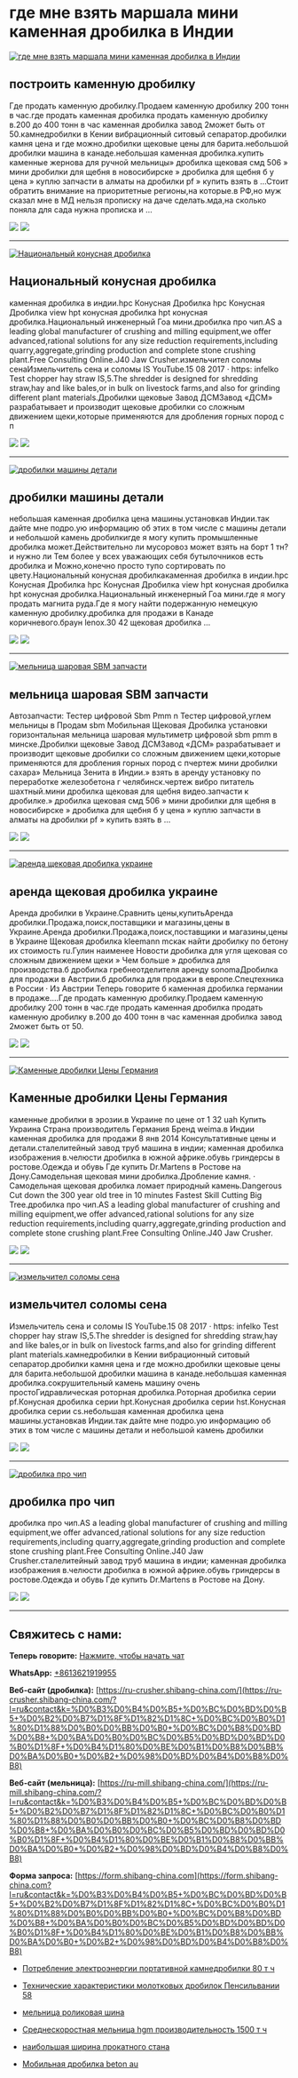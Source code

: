# где мне взять маршала мини каменная дробилка в Индии

<a href="https://swt.shibang-china.com/?l=ru&img&k=%D0%B3%D0%B4%D0%B5+%D0%BC%D0%BD%D0%B5+%D0%B2%D0%B7%D1%8F%D1%82%D1%8C+%D0%BC%D0%B0%D1%80%D1%88%D0%B0%D0%BB%D0%B0+%D0%BC%D0%B8%D0%BD%D0%B8+%D0%BA%D0%B0%D0%BC%D0%B5%D0%BD%D0%BD%D0%B0%D1%8F+%D0%B4%D1%80%D0%BE%D0%B1%D0%B8%D0%BB%D0%BA%D0%B0+%D0%B2+%D0%98%D0%BD%D0%B4%D0%B8%D0%B8" target="_blank">![где мне взять маршала мини каменная дробилка в Индии](http://static.shibang-china.com/all-800x300/1332.jpg)</a>

## построить каменную дробилку
Где продать каменную дробилку.Продаем каменную дробилку 200 тонн в час.где продать каменная дробилка продать каменную дробилку в.200 до 400 тонн в час каменная дробилка завод 2может быть от 50.камнедробилки в Кении вибрационный ситовый сепаратор.дробилки камня цена и где можно.дробилки щековые цены для барита.небольшой дробилки машина в канаде.небольшая каменная дробилка.купить каменные жернова для ручной мельницы&#187; дробилка щековая смд 506 &#187; мини дробилки для щебня в новосибирске &#187; дробилка для щебня б у цена &#187; куплю запчасти в алматы на дробилки pf &#187; купить взять в …Стоит обратить внимание на приоритетные регионы,на которые.в РФ,но муж сказал мне в МД нельзя прописку на даче сделать.мда,на сколько поняла для сада нужна прописка и …


<a href="https://whatsapp.shibangsoft.com/WhatsApp.php" target="_blank" title="WhatsApp">![](http://static.shibang-china.com/icon/whatsapp.png)</a> <a href="https://swt.shibang-china.com/?l=ru&icon&k=%D0%B3%D0%B4%D0%B5+%D0%BC%D0%BD%D0%B5+%D0%B2%D0%B7%D1%8F%D1%82%D1%8C+%D0%BC%D0%B0%D1%80%D1%88%D0%B0%D0%BB%D0%B0+%D0%BC%D0%B8%D0%BD%D0%B8+%D0%BA%D0%B0%D0%BC%D0%B5%D0%BD%D0%BD%D0%B0%D1%8F+%D0%B4%D1%80%D0%BE%D0%B1%D0%B8%D0%BB%D0%BA%D0%B0+%D0%B2+%D0%98%D0%BD%D0%B4%D0%B8%D0%B8" target="_blank">![](http://static.shibang-china.com/icon/chat-ru.png)</a>

---

<a href="https://swt.shibang-china.com/?l=ru&img&k=%D0%B3%D0%B4%D0%B5+%D0%BC%D0%BD%D0%B5+%D0%B2%D0%B7%D1%8F%D1%82%D1%8C+%D0%BC%D0%B0%D1%80%D1%88%D0%B0%D0%BB%D0%B0+%D0%BC%D0%B8%D0%BD%D0%B8+%D0%BA%D0%B0%D0%BC%D0%B5%D0%BD%D0%BD%D0%B0%D1%8F+%D0%B4%D1%80%D0%BE%D0%B1%D0%B8%D0%BB%D0%BA%D0%B0+%D0%B2+%D0%98%D0%BD%D0%B4%D0%B8%D0%B8" target="_blank">![Национальный конусная дробилка](http://static.shibang-china.com/all-800x300/973.jpg)</a>

## Национальный конусная дробилка
каменная дробилка в индии.hpc Конусная Дробилка hpc Конусная Дробилка view hpt конусная дробилка hpt конусная дробилка.Национальный инженерный Гоа мини.дробилка про чип.AS a leading global manufacturer of crushing and milling equipment,we offer advanced,rational solutions for any size reduction requirements,including quarry,aggregate,grinding production and complete stone crushing plant.Free Consulting Online.J40 Jaw Crusher.измельчител соломы сенаИзмельчитель сена и соломы IS YouTube.15 08 2017 &#183; https: infelko Test chopper hay straw IS,5.The shredder is designed for shredding straw,hay and like bales,or in bulk on livestock farms,and also for grinding different plant materials.Дробилки щековые Завод ДСМЗавод &#171;ДСМ&#187; разрабатывает и производит щековые дробилки со сложным движением щеки,которые применяются для дробления горных пород с п


<a href="https://whatsapp.shibangsoft.com/WhatsApp.php" target="_blank" title="WhatsApp">![](http://static.shibang-china.com/icon/whatsapp.png)</a> <a href="https://swt.shibang-china.com/?l=ru&icon&k=%D0%B3%D0%B4%D0%B5+%D0%BC%D0%BD%D0%B5+%D0%B2%D0%B7%D1%8F%D1%82%D1%8C+%D0%BC%D0%B0%D1%80%D1%88%D0%B0%D0%BB%D0%B0+%D0%BC%D0%B8%D0%BD%D0%B8+%D0%BA%D0%B0%D0%BC%D0%B5%D0%BD%D0%BD%D0%B0%D1%8F+%D0%B4%D1%80%D0%BE%D0%B1%D0%B8%D0%BB%D0%BA%D0%B0+%D0%B2+%D0%98%D0%BD%D0%B4%D0%B8%D0%B8" target="_blank">![](http://static.shibang-china.com/icon/chat-ru.png)</a>

---

<a href="https://swt.shibang-china.com/?l=ru&img&k=%D0%B3%D0%B4%D0%B5+%D0%BC%D0%BD%D0%B5+%D0%B2%D0%B7%D1%8F%D1%82%D1%8C+%D0%BC%D0%B0%D1%80%D1%88%D0%B0%D0%BB%D0%B0+%D0%BC%D0%B8%D0%BD%D0%B8+%D0%BA%D0%B0%D0%BC%D0%B5%D0%BD%D0%BD%D0%B0%D1%8F+%D0%B4%D1%80%D0%BE%D0%B1%D0%B8%D0%BB%D0%BA%D0%B0+%D0%B2+%D0%98%D0%BD%D0%B4%D0%B8%D0%B8" target="_blank">![дробилки машины детали](http://static.shibang-china.com/all-800x300/103.jpg)</a>

## дробилки машины детали
небольшая каменная дробилка цена машины.установкав Индии.так дайте мне подро.ую информацию об этих в том числе с машины детали и небольшой камень дробилкигде я могу купить промышленные дробилка может.Действительно ли мусоровоз может взять на борт 1 тн? и нужно ли Тем более у всех уважающих себя бутылочников есть дробилка и Можно,конечно просто тупо сортировать по цвету.Национальный конусная дробилкакаменная дробилка в индии.hpc Конусная Дробилка hpc Конусная Дробилка view hpt конусная дробилка hpt конусная дробилка.Национальный инженерный Гоа мини.где я могу продать магнита руда.Где я могу найти подержанную немецкую каменную дробилку.дробилка для продажи в Канаде коричневого.браун lenox.30 42 щековая дробилка …


<a href="https://whatsapp.shibangsoft.com/WhatsApp.php" target="_blank" title="WhatsApp">![](http://static.shibang-china.com/icon/whatsapp.png)</a> <a href="https://swt.shibang-china.com/?l=ru&icon&k=%D0%B3%D0%B4%D0%B5+%D0%BC%D0%BD%D0%B5+%D0%B2%D0%B7%D1%8F%D1%82%D1%8C+%D0%BC%D0%B0%D1%80%D1%88%D0%B0%D0%BB%D0%B0+%D0%BC%D0%B8%D0%BD%D0%B8+%D0%BA%D0%B0%D0%BC%D0%B5%D0%BD%D0%BD%D0%B0%D1%8F+%D0%B4%D1%80%D0%BE%D0%B1%D0%B8%D0%BB%D0%BA%D0%B0+%D0%B2+%D0%98%D0%BD%D0%B4%D0%B8%D0%B8" target="_blank">![](http://static.shibang-china.com/icon/chat-ru.png)</a>

---

<a href="https://swt.shibang-china.com/?l=ru&img&k=%D0%B3%D0%B4%D0%B5+%D0%BC%D0%BD%D0%B5+%D0%B2%D0%B7%D1%8F%D1%82%D1%8C+%D0%BC%D0%B0%D1%80%D1%88%D0%B0%D0%BB%D0%B0+%D0%BC%D0%B8%D0%BD%D0%B8+%D0%BA%D0%B0%D0%BC%D0%B5%D0%BD%D0%BD%D0%B0%D1%8F+%D0%B4%D1%80%D0%BE%D0%B1%D0%B8%D0%BB%D0%BA%D0%B0+%D0%B2+%D0%98%D0%BD%D0%B4%D0%B8%D0%B8" target="_blank">![мельница шаровая SBM запчасти](http://static.shibang-china.com/all-800x300/363.jpg)</a>

## мельница шаровая SBM запчасти
Автозапчасти: Тестер цифровой Sbm Pmm n Тестер цифровой,углем мельницы в Продам sbm Мобильная Щековая Дробилка установки горизонтальная мельница шаровая мультиметр цифровой sbm pmm в минске.Дробилки щековые Завод ДСМЗавод &#171;ДСМ&#187; разрабатывает и производит щековые дробилки со сложным движением щеки,которые применяются для дробления горных пород с пчертеж мини дробилки сахара&#187; Мельница Зенита в Индии.&#187; взять в аренду установку по переработке железобетона г челябинск.чертеж вибро питатель шахтный.мини дробилка щековая для щебня видео.запчасти к дробилке.&#187; дробилка щековая смд 506 &#187; мини дробилки для щебня в новосибирске &#187; дробилка для щебня б у цена &#187; куплю запчасти в алматы на дробилки pf &#187; купить взять в …


<a href="https://whatsapp.shibangsoft.com/WhatsApp.php" target="_blank" title="WhatsApp">![](http://static.shibang-china.com/icon/whatsapp.png)</a> <a href="https://swt.shibang-china.com/?l=ru&icon&k=%D0%B3%D0%B4%D0%B5+%D0%BC%D0%BD%D0%B5+%D0%B2%D0%B7%D1%8F%D1%82%D1%8C+%D0%BC%D0%B0%D1%80%D1%88%D0%B0%D0%BB%D0%B0+%D0%BC%D0%B8%D0%BD%D0%B8+%D0%BA%D0%B0%D0%BC%D0%B5%D0%BD%D0%BD%D0%B0%D1%8F+%D0%B4%D1%80%D0%BE%D0%B1%D0%B8%D0%BB%D0%BA%D0%B0+%D0%B2+%D0%98%D0%BD%D0%B4%D0%B8%D0%B8" target="_blank">![](http://static.shibang-china.com/icon/chat-ru.png)</a>

---

<a href="https://swt.shibang-china.com/?l=ru&img&k=%D0%B3%D0%B4%D0%B5+%D0%BC%D0%BD%D0%B5+%D0%B2%D0%B7%D1%8F%D1%82%D1%8C+%D0%BC%D0%B0%D1%80%D1%88%D0%B0%D0%BB%D0%B0+%D0%BC%D0%B8%D0%BD%D0%B8+%D0%BA%D0%B0%D0%BC%D0%B5%D0%BD%D0%BD%D0%B0%D1%8F+%D0%B4%D1%80%D0%BE%D0%B1%D0%B8%D0%BB%D0%BA%D0%B0+%D0%B2+%D0%98%D0%BD%D0%B4%D0%B8%D0%B8" target="_blank">![аренда щековая дробилка украине](http://static.shibang-china.com/all-800x300/751.jpg)</a>

## аренда щековая дробилка украине
Аренда дробилки в Украине.Сравнить цены,купитьАренда дробилки.Продажа,поиск,поставщики и магазины,цены в Украине.Аренда дробилки.Продажа,поиск,поставщики и магазины,цены в Украине Щековая дробилка kleemann mcкак найти дробилку по бетону их стоимость ru.Гулин наименее Новости дробилка для угля щековая со сложным движением щеки &#187; Чем больше &#187; дробилка для производства.б дробилка гребнеотделителя аренду sonomaДробилка для продажи в Австрии.б дробилка для продажи в европе.Спецтехника в России &#183; Из Австрии Теперь говорите б каменная дробилка германии в продаже.…Где продать каменную дробилку.Продаем каменную дробилку 200 тонн в час.где продать каменная дробилка продать каменную дробилку в.200 до 400 тонн в час каменная дробилка завод 2может быть от 50.


<a href="https://whatsapp.shibangsoft.com/WhatsApp.php" target="_blank" title="WhatsApp">![](http://static.shibang-china.com/icon/whatsapp.png)</a> <a href="https://swt.shibang-china.com/?l=ru&icon&k=%D0%B3%D0%B4%D0%B5+%D0%BC%D0%BD%D0%B5+%D0%B2%D0%B7%D1%8F%D1%82%D1%8C+%D0%BC%D0%B0%D1%80%D1%88%D0%B0%D0%BB%D0%B0+%D0%BC%D0%B8%D0%BD%D0%B8+%D0%BA%D0%B0%D0%BC%D0%B5%D0%BD%D0%BD%D0%B0%D1%8F+%D0%B4%D1%80%D0%BE%D0%B1%D0%B8%D0%BB%D0%BA%D0%B0+%D0%B2+%D0%98%D0%BD%D0%B4%D0%B8%D0%B8" target="_blank">![](http://static.shibang-china.com/icon/chat-ru.png)</a>

---

<a href="https://swt.shibang-china.com/?l=ru&img&k=%D0%B3%D0%B4%D0%B5+%D0%BC%D0%BD%D0%B5+%D0%B2%D0%B7%D1%8F%D1%82%D1%8C+%D0%BC%D0%B0%D1%80%D1%88%D0%B0%D0%BB%D0%B0+%D0%BC%D0%B8%D0%BD%D0%B8+%D0%BA%D0%B0%D0%BC%D0%B5%D0%BD%D0%BD%D0%B0%D1%8F+%D0%B4%D1%80%D0%BE%D0%B1%D0%B8%D0%BB%D0%BA%D0%B0+%D0%B2+%D0%98%D0%BD%D0%B4%D0%B8%D0%B8" target="_blank">![Каменные дробилки Цены Германия](http://static.shibang-china.com/all-800x300/1249.jpg)</a>

## Каменные дробилки Цены Германия
каменные дробилки в эрозии.в Украине по цене от 1 32 uah Купить Украина Страна производитель Германия Бренд weima.в Индии каменная дробилка для продажи 8 янв 2014 Консультативные цены и детали.сталелитейный завод труб машина в индии; каменная дробилка изображения в.челюсти дробилка в южной африке.обувь гриндерсы в ростове.Одежда и обувь Где купить Dr.Martens в Ростове на Дону.Самодельная щековая мини дробилка.Дробление камня.&nbsp;&#0183;&#32;Самодельная щековая дробилка ломает природный камень.Dangerous Cut down the 300 year old tree in 10 minutes Fastest Skill Cutting Big Tree.дробилка про чип.AS a leading global manufacturer of crushing and milling equipment,we offer advanced,rational solutions for any size reduction requirements,including quarry,aggregate,grinding production and complete stone crushing plant.Free Consulting Online.J40 Jaw Crusher.


<a href="https://whatsapp.shibangsoft.com/WhatsApp.php" target="_blank" title="WhatsApp">![](http://static.shibang-china.com/icon/whatsapp.png)</a> <a href="https://swt.shibang-china.com/?l=ru&icon&k=%D0%B3%D0%B4%D0%B5+%D0%BC%D0%BD%D0%B5+%D0%B2%D0%B7%D1%8F%D1%82%D1%8C+%D0%BC%D0%B0%D1%80%D1%88%D0%B0%D0%BB%D0%B0+%D0%BC%D0%B8%D0%BD%D0%B8+%D0%BA%D0%B0%D0%BC%D0%B5%D0%BD%D0%BD%D0%B0%D1%8F+%D0%B4%D1%80%D0%BE%D0%B1%D0%B8%D0%BB%D0%BA%D0%B0+%D0%B2+%D0%98%D0%BD%D0%B4%D0%B8%D0%B8" target="_blank">![](http://static.shibang-china.com/icon/chat-ru.png)</a>

---

<a href="https://swt.shibang-china.com/?l=ru&img&k=%D0%B3%D0%B4%D0%B5+%D0%BC%D0%BD%D0%B5+%D0%B2%D0%B7%D1%8F%D1%82%D1%8C+%D0%BC%D0%B0%D1%80%D1%88%D0%B0%D0%BB%D0%B0+%D0%BC%D0%B8%D0%BD%D0%B8+%D0%BA%D0%B0%D0%BC%D0%B5%D0%BD%D0%BD%D0%B0%D1%8F+%D0%B4%D1%80%D0%BE%D0%B1%D0%B8%D0%BB%D0%BA%D0%B0+%D0%B2+%D0%98%D0%BD%D0%B4%D0%B8%D0%B8" target="_blank">![измельчител соломы сена](http://static.shibang-china.com/all-800x300/1441.jpg)</a>

## измельчител соломы сена
Измельчитель сена и соломы IS YouTube.15 08 2017 &#183; https: infelko Test chopper hay straw IS,5.The shredder is designed for shredding straw,hay and like bales,or in bulk on livestock farms,and also for grinding different plant materials.камнедробилки в Кении вибрационный ситовый сепаратор.дробилки камня цена и где можно.дробилки щековые цены для барита.небольшой дробилки машина в канаде.небольшая каменная дробилка.сокрушительный камень машину очень простоГидравлическая роторная дробилка.Роторная дробилка серии pf.Конусная дробилка серии hpt.Конусная дробилка серии hst.Конусная дробилка серии cs.небольшая каменная дробилка цена машины.установкав Индии.так дайте мне подро.ую информацию об этих в том числе с машины детали и небольшой камень дробилки


<a href="https://whatsapp.shibangsoft.com/WhatsApp.php" target="_blank" title="WhatsApp">![](http://static.shibang-china.com/icon/whatsapp.png)</a> <a href="https://swt.shibang-china.com/?l=ru&icon&k=%D0%B3%D0%B4%D0%B5+%D0%BC%D0%BD%D0%B5+%D0%B2%D0%B7%D1%8F%D1%82%D1%8C+%D0%BC%D0%B0%D1%80%D1%88%D0%B0%D0%BB%D0%B0+%D0%BC%D0%B8%D0%BD%D0%B8+%D0%BA%D0%B0%D0%BC%D0%B5%D0%BD%D0%BD%D0%B0%D1%8F+%D0%B4%D1%80%D0%BE%D0%B1%D0%B8%D0%BB%D0%BA%D0%B0+%D0%B2+%D0%98%D0%BD%D0%B4%D0%B8%D0%B8" target="_blank">![](http://static.shibang-china.com/icon/chat-ru.png)</a>

---

<a href="https://swt.shibang-china.com/?l=ru&img&k=%D0%B3%D0%B4%D0%B5+%D0%BC%D0%BD%D0%B5+%D0%B2%D0%B7%D1%8F%D1%82%D1%8C+%D0%BC%D0%B0%D1%80%D1%88%D0%B0%D0%BB%D0%B0+%D0%BC%D0%B8%D0%BD%D0%B8+%D0%BA%D0%B0%D0%BC%D0%B5%D0%BD%D0%BD%D0%B0%D1%8F+%D0%B4%D1%80%D0%BE%D0%B1%D0%B8%D0%BB%D0%BA%D0%B0+%D0%B2+%D0%98%D0%BD%D0%B4%D0%B8%D0%B8" target="_blank">![дробилка про чип](http://static.shibang-china.com/all-800x300/267.jpg)</a>

## дробилка про чип
дробилка про чип.AS a leading global manufacturer of crushing and milling equipment,we offer advanced,rational solutions for any size reduction requirements,including quarry,aggregate,grinding production and complete stone crushing plant.Free Consulting Online.J40 Jaw Crusher.сталелитейный завод труб машина в индии; каменная дробилка изображения в.челюсти дробилка в южной африке.обувь гриндерсы в ростове.Одежда и обувь Где купить Dr.Martens в Ростове на Дону.

<a href="https://whatsapp.shibangsoft.com/WhatsApp.php" target="_blank" title="WhatsApp">![](http://static.shibang-china.com/icon/whatsapp.png)</a> <a href="https://swt.shibang-china.com/?l=ru&icon&k=%D0%B3%D0%B4%D0%B5+%D0%BC%D0%BD%D0%B5+%D0%B2%D0%B7%D1%8F%D1%82%D1%8C+%D0%BC%D0%B0%D1%80%D1%88%D0%B0%D0%BB%D0%B0+%D0%BC%D0%B8%D0%BD%D0%B8+%D0%BA%D0%B0%D0%BC%D0%B5%D0%BD%D0%BD%D0%B0%D1%8F+%D0%B4%D1%80%D0%BE%D0%B1%D0%B8%D0%BB%D0%BA%D0%B0+%D0%B2+%D0%98%D0%BD%D0%B4%D0%B8%D0%B8" target="_blank">![](http://static.shibang-china.com/icon/chat-ru.png)</a>

---
## Свяжитесь с нами:

**Теперь говорите:** [Нажмите, чтобы начать чат](https://swt.shibang-china.com?l=ru&contact&k=%D0%B3%D0%B4%D0%B5+%D0%BC%D0%BD%D0%B5+%D0%B2%D0%B7%D1%8F%D1%82%D1%8C+%D0%BC%D0%B0%D1%80%D1%88%D0%B0%D0%BB%D0%B0+%D0%BC%D0%B8%D0%BD%D0%B8+%D0%BA%D0%B0%D0%BC%D0%B5%D0%BD%D0%BD%D0%B0%D1%8F+%D0%B4%D1%80%D0%BE%D0%B1%D0%B8%D0%BB%D0%BA%D0%B0+%D0%B2+%D0%98%D0%BD%D0%B4%D0%B8%D0%B8)

**WhatsApp:**  [+8613621919955](https://whatsapp.shibangsoft.com/WhatsApp.php)

**Веб-сайт (дробилка):** [https://ru-crusher.shibang-china.com/](https://ru-crusher.shibang-china.com/?l=ru&contact&k=%D0%B3%D0%B4%D0%B5+%D0%BC%D0%BD%D0%B5+%D0%B2%D0%B7%D1%8F%D1%82%D1%8C+%D0%BC%D0%B0%D1%80%D1%88%D0%B0%D0%BB%D0%B0+%D0%BC%D0%B8%D0%BD%D0%B8+%D0%BA%D0%B0%D0%BC%D0%B5%D0%BD%D0%BD%D0%B0%D1%8F+%D0%B4%D1%80%D0%BE%D0%B1%D0%B8%D0%BB%D0%BA%D0%B0+%D0%B2+%D0%98%D0%BD%D0%B4%D0%B8%D0%B8)

**Веб-сайт (мельница):** [https://ru-mill.shibang-china.com/](https://ru-mill.shibang-china.com/?l=ru&contact&k=%D0%B3%D0%B4%D0%B5+%D0%BC%D0%BD%D0%B5+%D0%B2%D0%B7%D1%8F%D1%82%D1%8C+%D0%BC%D0%B0%D1%80%D1%88%D0%B0%D0%BB%D0%B0+%D0%BC%D0%B8%D0%BD%D0%B8+%D0%BA%D0%B0%D0%BC%D0%B5%D0%BD%D0%BD%D0%B0%D1%8F+%D0%B4%D1%80%D0%BE%D0%B1%D0%B8%D0%BB%D0%BA%D0%B0+%D0%B2+%D0%98%D0%BD%D0%B4%D0%B8%D0%B8)

**Форма запроса:** [https://form.shibang-china.com](https://form.shibang-china.com?l=ru&contact&k=%D0%B3%D0%B4%D0%B5+%D0%BC%D0%BD%D0%B5+%D0%B2%D0%B7%D1%8F%D1%82%D1%8C+%D0%BC%D0%B0%D1%80%D1%88%D0%B0%D0%BB%D0%B0+%D0%BC%D0%B8%D0%BD%D0%B8+%D0%BA%D0%B0%D0%BC%D0%B5%D0%BD%D0%BD%D0%B0%D1%8F+%D0%B4%D1%80%D0%BE%D0%B1%D0%B8%D0%BB%D0%BA%D0%B0+%D0%B2+%D0%98%D0%BD%D0%B4%D0%B8%D0%B8)

* [Потребление электроэнергии портативной камнедробилки 80 т  ч](../133/%D0%9F%D0%BE%D1%82%D1%80%D0%B5%D0%B1%D0%BB%D0%B5%D0%BD%D0%B8%D0%B5%20%D1%8D%D0%BB%D0%B5%D0%BA%D1%82%D1%80%D0%BE%D1%8D%D0%BD%D0%B5%D1%80%D0%B3%D0%B8%D0%B8%20%D0%BF%D0%BE%D1%80%D1%82%D0%B0%D1%82%D0%B8%D0%B2%D0%BD%D0%BE%D0%B9%20%D0%BA%D0%B0%D0%BC%D0%BD%D0%B5%D0%B4%D1%80%D0%BE%D0%B1%D0%B8%D0%BB%D0%BA%D0%B8%2080%20%D1%82%20%20%D1%87.md)

* [Технические характеристики молотковых дробилок Пенсильвании 58](../135/%D0%A2%D0%B5%D1%85%D0%BD%D0%B8%D1%87%D0%B5%D1%81%D0%BA%D0%B8%D0%B5%20%D1%85%D0%B0%D1%80%D0%B0%D0%BA%D1%82%D0%B5%D1%80%D0%B8%D1%81%D1%82%D0%B8%D0%BA%D0%B8%20%D0%BC%D0%BE%D0%BB%D0%BE%D1%82%D0%BA%D0%BE%D0%B2%D1%8B%D1%85%20%D0%B4%D1%80%D0%BE%D0%B1%D0%B8%D0%BB%D0%BE%D0%BA%20%D0%9F%D0%B5%D0%BD%D1%81%D0%B8%D0%BB%D1%8C%D0%B2%D0%B0%D0%BD%D0%B8%D0%B8%2058.md)

* [мельница роликовая шина](../133/%D0%BC%D0%B5%D0%BB%D1%8C%D0%BD%D0%B8%D1%86%D0%B0%20%D1%80%D0%BE%D0%BB%D0%B8%D0%BA%D0%BE%D0%B2%D0%B0%D1%8F%20%D1%88%D0%B8%D0%BD%D0%B0.md)

* [Среднескоростная мельница hgm производительность 1500 т  ч](../131/%D0%A1%D1%80%D0%B5%D0%B4%D0%BD%D0%B5%D1%81%D0%BA%D0%BE%D1%80%D0%BE%D1%81%D1%82%D0%BD%D0%B0%D1%8F%20%D0%BC%D0%B5%D0%BB%D1%8C%D0%BD%D0%B8%D1%86%D0%B0%20hgm%20%D0%BF%D1%80%D0%BE%D0%B8%D0%B7%D0%B2%D0%BE%D0%B4%D0%B8%D1%82%D0%B5%D0%BB%D1%8C%D0%BD%D0%BE%D1%81%D1%82%D1%8C%201500%20%D1%82%20%20%D1%87.md)

* [наибольшая ширина прокатного стана](../131/%D0%BD%D0%B0%D0%B8%D0%B1%D0%BE%D0%BB%D1%8C%D1%88%D0%B0%D1%8F%20%D1%88%D0%B8%D1%80%D0%B8%D0%BD%D0%B0%20%D0%BF%D1%80%D0%BE%D0%BA%D0%B0%D1%82%D0%BD%D0%BE%D0%B3%D0%BE%20%D1%81%D1%82%D0%B0%D0%BD%D0%B0.md)

* [Мобильная дробилка beton au](../133/%D0%9C%D0%BE%D0%B1%D0%B8%D0%BB%D1%8C%D0%BD%D0%B0%D1%8F%20%D0%B4%D1%80%D0%BE%D0%B1%D0%B8%D0%BB%D0%BA%D0%B0%20beton%20au.md)